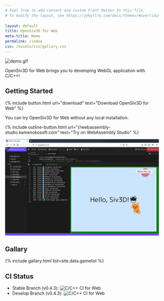 ```yaml
---
# Feel free to add content and custom Front Matter to this file.
# To modify the layout, see https://jekyllrb.com/docs/themes/#overriding-theme-defaults

layout: default
title: OpenSiv3D for Web
meta-title: Home
permalink: /index
css: /assets/css/gallary.css
---
```


![demo.gif](https://github.com/Siv3D/OpenSiv3D/raw/master/doc/images/demo.gif)

OpenSiv3D for Web brings you to developing WebGL application with C/C++!

## Getting Started

{% include button.html url="download" text="Download OpenSiv3D for Web" %}

You can try OpenSiv3D for Web without any local installation.

{% include outline-button.html url="//webassembly-studio.kamenokosoft.com" text="Try on WebAssembly Studio" %}

![Siv3DonWebAssemblyStudio.jpeg](/assets/img/Siv3DonWebAssemblyStudio.jpeg)

## Gallary

{% include gallary.html list=site.data.gamelist %}

## CI Status

- Stable Branch (v0.4.3): ![C/C++ CI for Web](https://github.com/nokotan/OpenSiv3D/workflows/C/C++%20CI%20for%20Web/badge.svg)
- Develop Branch (v0.4.3): ![C/C++ CI for Web](https://github.com/nokotan/OpenSiv3D/workflows/C/C++%20CI%20for%20Web/badge.svg?branch=web_develop)
